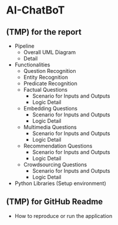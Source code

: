 # AI-ChatBoT

## (TMP) for the report
- Pipeline
  - Overall UML Diagram
  - Detail
- Functionalities
  - Question Recognition
  - Entity Recognition
  - Predicate Recognition
  - Factual Questions
    - Scenario for Inputs and Outputs
    - Logic Detail
  - Embedding Questions
    - Scenario for Inputs and Outputs
    - Logic Detail
  - Multimedia Questions
    - Scenario for Inputs and Outputs
    - Logic Detail
  - Recommendation Questions
    - Scenario for Inputs and Outputs
    - Logic Detail
  - Crowdsourcing Questions
    - Scenario for Inputs and Outputs
    - Logic Detail
- Python Libraries (Setup environment)

## (TMP) for GitHub Readme
- How to reproduce or run the application
